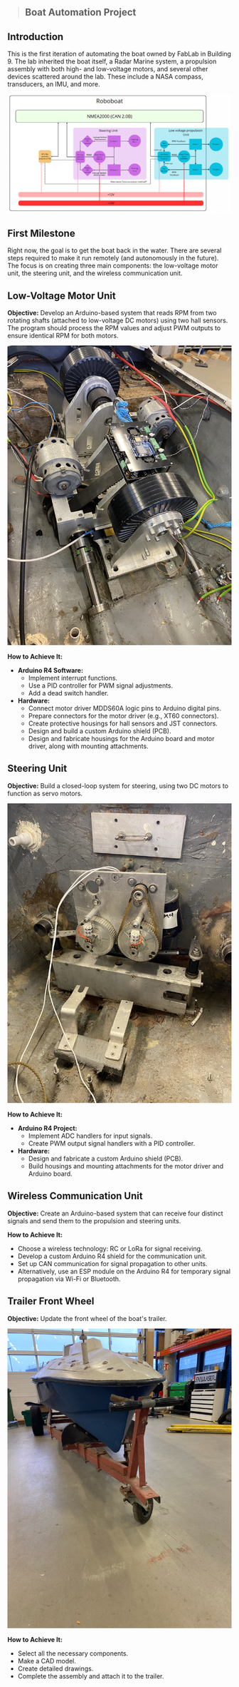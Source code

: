 > ## Boat Automation Project

## Introduction
This is the first iteration of automating the boat owned by FabLab in Building 9. The lab inherited the boat itself, a Radar Marine system, a propulsion assembly with both high- and low-voltage motors, and several other devices scattered around the lab. These include a NASA compass, transducers, an IMU, and more.

![image](images/blockdgrm.png)

## First Milestone
Right now, the goal is to get the boat back in the water. There are several steps required to make it run remotely (and autonomously in the future). The focus is on creating three main components: the low-voltage motor unit, the steering unit, and the wireless communication unit.

## Low-Voltage Motor Unit
**Objective:** Develop an Arduino-based system that reads RPM from two rotating shafts (attached to low-voltage DC motors) using two hall sensors. The program should process the RPM values and adjust PWM outputs to ensure identical RPM for both motors.

![image](images/motor.JPG)

**How to Achieve It:**
- **Arduino R4 Software:**
  - Implement interrupt functions.
  - Use a PID controller for PWM signal adjustments.
  - Add a dead switch handler.
- **Hardware:**
  - Connect motor driver MDDS60A logic pins to Arduino digital pins.
  - Prepare connectors for the motor driver (e.g., XT60 connectors).
  - Create protective housings for hall sensors and JST connectors.
  - Design and build a custom Arduino shield (PCB).
  - Design and fabricate housings for the Arduino board and motor driver, along with mounting attachments.

## Steering Unit
**Objective:** Build a closed-loop system for steering, using two DC motors to function as servo motors.

![image](images/steering.JPG)

**How to Achieve It:**
- **Arduino R4 Project:**
  - Implement ADC handlers for input signals.
  - Create PWM output signal handlers with a PID controller.
- **Hardware:**
  - Design and fabricate a custom Arduino shield (PCB).
  - Build housings and mounting attachments for the motor driver and Arduino board.

## Wireless Communication Unit
**Objective:** Create an Arduino-based system that can receive four distinct signals and send them to the propulsion and steering units.

**How to Achieve It:**
- Choose a wireless technology: RC or LoRa for signal receiving.
- Develop a custom Arduino R4 shield for the communication unit.
- Set up CAN communication for signal propagation to other units.
- Alternatively, use an ESP module on the Arduino R4 for temporary signal propagation via Wi-Fi or Bluetooth.

## Trailer Front Wheel
**Objective:** Update the front wheel of the boat's trailer.

![image](images/wheel.JPG)

**How to Achieve It:**
- Select all the necessary components.
- Make a CAD model.
- Create detailed drawings.
- Complete the assembly and attach it to the trailer.
